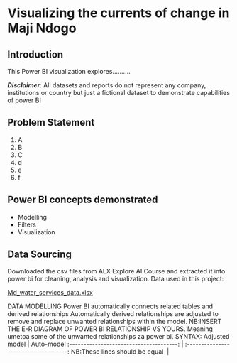 # Visualizing the currents of change in Maji Ndogo

## Introduction

This Power BI visualization explores..........



**_Disclaimer_**: All datasets and reports do not represent any company, institutions or country but just a fictional dataset to demonstrate capabilities of power BI


## Problem Statement
1. A
2. B
3. C
4. d
5. e
6. f


## Power BI concepts demonstrated
- Modelling
- Filters
- Visualization

## Data Sourcing

Downloaded the csv files from ALX Explore AI Course and extracted it into power bi for cleaning, analysis and visualization.
Data used in this project:

[Md_water_services_data.xlsx](https://github.com/lisaogeya/Visualizing_the_currents_of_change_in_Maji_Ndogo/blob/main/Md_water_services_data.xlsx)

DATA MODELLING
Power BI automatically connects related tables and derived relationships
Automatically derived relationships are adjusted to remove and replace unwanted relationships within the model.
NB:INSERT THE E-R DIAGRAM OF POWER BI RELATIONSHIP  VS YOURS.
Meaning umetoa some of the unwanted relationships za power bi.
SYNTAX:
Adjusted model                            |                    Auto-model
:--------------------------------------: | :------------------------------------:        NB:These lines should be equal
![]()                                               |      ![]()
